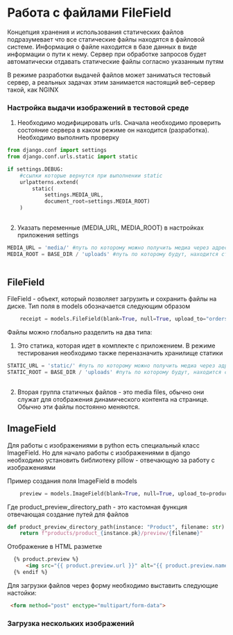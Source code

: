# Работа с файлами FileField

Концепция хранения и использования статических файлов подразумевает что все статические файлы находятся 
в файловой системе. Информация о файле находится в базе данных в виде информации о пути к нему. Сервер при обработке
запросов будет автоматически отдавать статические файлы согласно указанным путям

В режиме разработки выдачей файлов может заниматься тестовый сервер, а реальных задачах этим занимается настоящий 
веб-сервер такой, как NGINX

### Настройка выдачи изображений в тестовой среде
1. Необходимо модифицировать urls. Сначала необходимо проверить состояние сервера в каком режиме он находится (разработка).
Необходимо выполнить проверку
```python
from django.conf import settings
from django.conf.urls.static import static

if settings.DEBUG:
    #ссылки которые вернутся при выполнении static
    urlpatterns.extend(
        static(
            settings.MEDIA_URL,
            document_root=settings.MEDIA_ROOT)
    )
    
```
2. Указать переменные (MEDIA_URL, MEDIA_ROOT) в настройках приложения settings
```python
MEDIA_URL = 'media/' #путь по которому можно получить медиа через адресную строку
MEDIA_ROOT = BASE_DIR / 'uploads' #путь по которому будут, находится статичные файлы
    
```
## FileField
FileField - объект, который позволяет загрузить и сохранить файлы на диске.
Тип поля в models обозначается следующим образом
```python
    receipt = models.FileField(blank=True, null=True, upload_to="orders/receipts") #указывается маршрут куда сохранять файлы 
```
Файлы можно глобально разделить на два типа:
1. Это статика, которая идет в комплекте с приложением. В режиме тестирования необходимо также переназначить хранилище статики
```python
STATIC_URL = 'static/' #путь по которому можно получить медиа через адресную строку
STATIC_ROOT = BASE_DIR / 'uploads' #путь по которому будут, находится статичные файлы
    
```
2. Вторая группа статичных файлов - это media files, обычно они служат для отображения динамического контента
на странице. Обычно эти файлы постоянно меняются.


## ImageField
Для работы с изображениями в python есть специальный класс ImageField.  Но для начало работы с изображениями в django 
необходимо установить библиотеку pillow - отвечающую за работу с изображениями

Пример создания поля ImageField в models

```python
    preview = models.ImageField(blank=True, null=True, upload_to=product_preview_directory_path)
```
Где product_preview_directory_path - это кастомная функция отвечающая создание путей для файлов
```python
def product_preview_directory_path(instance: "Product", filename: str):
    return f"products/product_{instance.pk}/preview/{filename}"
```
Отображение в HTML разметке
```HTML
  {% product.preview %}
      <img src="{{ product.preview.url }}" alt="{{ product.preview.name }}">
  {% endif %}
```
Для загрузки файлов через форму необходимо выставить следующие настойки:
```HTML
 <form method="post" enctype="multipart/form-data">
```

### Загрузка нескольких изображений